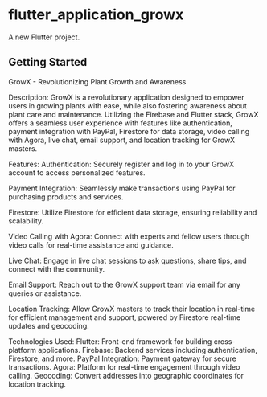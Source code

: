 # flutter_application_growx

A new Flutter project.

## Getting Started

GrowX - Revolutionizing Plant Growth and Awareness

Description:
GrowX is a revolutionary application designed to empower users in growing plants with ease, while also fostering awareness about plant care and maintenance. Utilizing the Firebase and Flutter stack, GrowX offers a seamless user experience with features like authentication, payment integration with PayPal, Firestore for data storage, video calling with Agora, live chat, email support, and location tracking for GrowX masters.

Features:
Authentication: Securely register and log in to your GrowX account to access personalized features.

Payment Integration: Seamlessly make transactions using PayPal for purchasing products and services.

Firestore: Utilize Firestore for efficient data storage, ensuring reliability and scalability.

Video Calling with Agora: Connect with experts and fellow users through video calls for real-time assistance and guidance.

Live Chat: Engage in live chat sessions to ask questions, share tips, and connect with the community.

Email Support: Reach out to the GrowX support team via email for any queries or assistance.

Location Tracking: Allow GrowX masters to track their location in real-time for efficient management and support, powered by Firestore real-time updates and geocoding.

Technologies Used:
Flutter: Front-end framework for building cross-platform applications.
Firebase: Backend services including authentication, Firestore, and more.
PayPal Integration: Payment gateway for secure transactions.
Agora: Platform for real-time engagement through video calling.
Geocoding: Convert addresses into geographic coordinates for location tracking.
